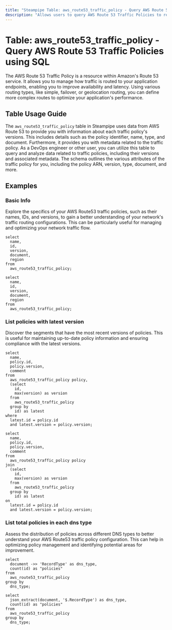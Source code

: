 ```yaml
---
title: "Steampipe Table: aws_route53_traffic_policy - Query AWS Route 53 Traffic Policies using SQL"
description: "Allows users to query AWS Route 53 Traffic Policies to retrieve information about each policy's versions, including the policy identifier, name, type, and document. This table also provides data related to the policy's associated metadata."
---
```


# Table: aws_route53_traffic_policy - Query AWS Route 53 Traffic Policies using SQL

The AWS Route 53 Traffic Policy is a resource within Amazon's Route 53 service. It allows you to manage how traffic is routed to your application endpoints, enabling you to improve availability and latency. Using various routing types, like simple, failover, or geolocation routing, you can define more complex routes to optimize your application's performance.

## Table Usage Guide

The `aws_route53_traffic_policy` table in Steampipe uses data from AWS Route 53 to provide you with information about each traffic policy's versions. This includes details such as the policy identifier, name, type, and document. Furthermore, it provides you with metadata related to the traffic policy. As a DevOps engineer or other user, you can utilize this table to query and analyze data related to traffic policies, including their versions and associated metadata. The schema outlines the various attributes of the traffic policy for you, including the policy ARN, version, type, document, and more.

## Examples

### Basic Info
Explore the specifics of your AWS Route53 traffic policies, such as their names, IDs, and versions, to gain a better understanding of your network's traffic routing configurations. This can be particularly useful for managing and optimizing your network traffic flow.

```sql+postgres
select
  name,
  id,
  version,
  document,
  region
from 
  aws_route53_traffic_policy;
```

```sql+sqlite
select
  name,
  id,
  version,
  document,
  region
from 
  aws_route53_traffic_policy;
```

### List policies with latest version
Discover the segments that have the most recent versions of policies. This is useful for maintaining up-to-date policy information and ensuring compliance with the latest versions.

```sql+postgres
select 
  name,
  policy.id,
  policy.version, 
  comment 
from 
  aws_route53_traffic_policy policy,
  (select
    id,
    max(version) as version
  from 
    aws_route53_traffic_policy 
  group by 
    id) as latest
where 
  latest.id = policy.id 
  and latest.version = policy.version;
```

```sql+sqlite
select 
  name,
  policy.id,
  policy.version, 
  comment 
from 
  aws_route53_traffic_policy policy
join 
  (select
    id,
    max(version) as version
  from 
    aws_route53_traffic_policy 
  group by 
    id) as latest
on 
  latest.id = policy.id 
  and latest.version = policy.version;
```

### List total policies in each dns type
Assess the distribution of policies across different DNS types to better understand your AWS Route53 traffic policy configuration. This can help in optimizing policy management and identifying potential areas for improvement.

```sql+postgres
select
  document ->> 'RecordType' as dns_type,
  count(id) as "policies"
from
  aws_route53_traffic_policy
group by 
  dns_type;
```

```sql+sqlite
select
  json_extract(document, '$.RecordType') as dns_type,
  count(id) as "policies"
from
  aws_route53_traffic_policy
group by 
  dns_type;
```